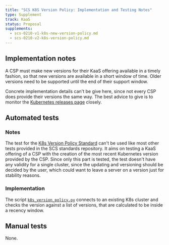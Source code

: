 ```yaml
---
title: "SCS K8S Version Policy: Implementation and Testing Notes"
type: Supplement
track: KaaS
status: Proposal
supplements:
  - scs-0210-v1-k8s-new-version-policy.md
  - scs-0210-v2-k8s-version-policy.md
---
```


## Implementation notes

A CSP must make new versions for their KaaS offering available in a timely fashion, so that
new versions are available in a short window of time.
Older versions need to be supported until the end of their support window.

Concrete implementation details can't be give here, since not every CSP does provide
their versions the same way. The best advice to give is to monitor the
[Kubernetes releases page](https://kubernetes.io/releases/) closely.

## Automated tests

### Notes

The test for the [K8s Version Policy Standard](https://github.com/SovereignCloudStack/standards/blob/main/Standards/scs-0210-v2-k8s-version-policy.md)
can't be used like most other tests provided in the SCS standards repository.
It aims on testing a KaaS offering of a CSP with the creation of the most recent
Kubernetes version provided by the CSP. Since only this part is tested,
the test doesn't have any validity for a single cluster, since the updating and
versioning should be decided by the user, which could want to leave a server
on a version just for stability reasons.

### Implementation

The script [`k8s_version_policy.py`](https://github.com/SovereignCloudStack/standards/blob/main/Tests/kaas/k8s-version-policy/k8s_version_policy.py)
connects to an existing K8s cluster and checks the version against a list of versions, that
are calculated to be inside a recency window.

## Manual tests

None.
